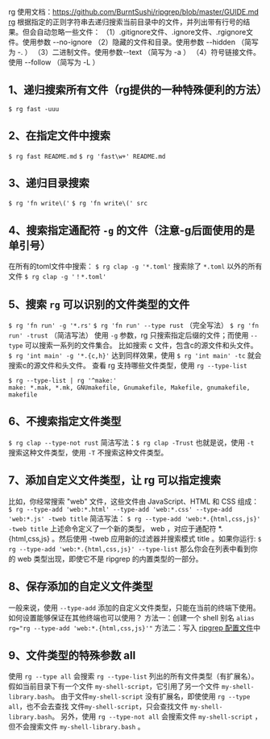 rg 使用文档：https://github.com/BurntSushi/ripgrep/blob/master/GUIDE.md
[rg](https://github.com/BurntSushi/ripgrep) 根据指定的正则字符串去递归搜索当前目录中的文件，并列出带有行号的结果。但会自动忽略一些文件：
（1）.gitignore文件、.ignore文件、.rgignore文件。使用参数 --no-ignore
（2）隐藏的文件和目录。使用参数 --hidden （简写为 -. ）
（3）二进制文件。使用参数--text （简写为 -a ）
（4）符号链接文件。使用 --follow （简写为 -L ）

## 1、递归搜索所有文件（rg提供的一种特殊便利的方法）
`$ rg fast -uuu`

## 2、在指定文件中搜索
`$ rg fast README.md`
`$ rg 'fast\w+' README.md`

## 3、递归目录搜索
`$ rg 'fn write\('`
`$ rg 'fn write\(' src`

## 4、搜索指定通配符 `-g` 的文件（注意-g后面使用的是单引号）
在所有的toml文件中搜索：
`$ rg clap -g '*.toml'`
搜索除了 `*.toml` 以外的所有文件
`$ rg clap -g '！*.toml'`

## 5、搜索 `rg` 可以识别的文件类型的文件
`$ rg 'fn run' -g '*.rs'`
`$ rg 'fn run' --type rust` （完全写法）
`$ rg 'fn run' -trust` （简洁写法）
使用 `-g` 参数，rg 只搜索指定后缀的文件；而使用 `--type` 可以搜索一系列的文件集合。
比如搜索 c 文件，包含c的源文件和头文件。
`$ rg 'int main' -g '*.{c,h}'`
达到同样效果，使用 `$ rg 'int main' -tc` 就会搜索c的源文件和头文件。
查看 rg 支持哪些文件类型，使用 `rg --type-list`
```
$ rg --type-list | rg '^make:'
make: *.mak, *.mk, GNUmakefile, Gnumakefile, Makefile, gnumakefile, makefile
```

## 6、不搜索指定文件类型
`$ rg clap --type-not rust`
简洁写法：`$ rg clap -Trust`
也就是说，使用 `-t` 搜索这种文件类型，使用 `-T` 不搜索这种文件类型。

## 7、添加自定义文件类型，让 rg 可以指定搜索
比如，你经常搜索 "web" 文件，这些文件由 JavaScript、HTML 和 CSS 组成：
`$ rg --type-add 'web:*.html' --type-add 'web:*.css' --type-add 'web:*.js' -tweb title`
简洁写法：
`$ rg --type-add 'web:*.{html,css,js}' -tweb title`
上述命令定义了一个新的类型， web ，对应于通配符 *.{html,css,js} 。然后使用 -tweb 应用新的过滤器并搜索模式 title 。如果你运行:
`$ rg --type-add 'web:*.{html,css,js}' --type-list`
那么你会在列表中看到你的 web 类型出现，即使它不是 ripgrep 的内置类型的一部分。

## 8、保存添加的自定义文件类型
一般来说，使用 `--type-add` 添加的自定义文件类型，只能在当前的终端下使用。
如何设置能够保证在其他终端也可以使用？
方法一：创建一个 shell 别名
`alias rg="rg --type-add 'web:*.{html,css,js}'"`
方法二：写入 [ripgrep 配置文件](https://github.com/BurntSushi/ripgrep/blob/master/GUIDE.md#configuration-file)中 

## 9、文件类型的特殊参数 all
使用 `rg --type all` 会搜索 `rg --type-list` 列出的所有文件类型（有扩展名）。
假如当前目录下有一个文件 `my-shell-script`，它引用了另一个文件 `my-shell-library.bash`。
由于文件`my-shell-script` 没有扩展名，即使使用 `rg --type all`，也不会去查找 文件`my-shell-script`，只会查找文件 `my-shell-library.bash`。
另外，使用 `rg --type-not all` 会搜索文件 `my-shell-script` ，但不会搜索文件 `my-shell-library.bash` 。